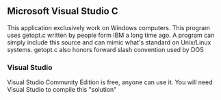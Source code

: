 ## Microsoft Visual Studio C 

This application exclusively work on Windows computers.
This program uses getopt.c written by people form IBM a long time ago.
A program can simply include this source and can mimic what's standard on Unix/Linux systems.
getopt.c also honors forward slash convention used by DOS

### Visual Studio

Visual Studio Community Edition is free, anyone can use it.
You will need Visual Studio to compile this "solution"